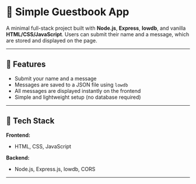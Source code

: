 # 📝 Simple Guestbook App

A minimal full-stack project built with **Node.js**, **Express**, **lowdb**, and vanilla **HTML/CSS/JavaScript**. Users can submit their name and a message, which are stored and displayed on the page.

---

## 🚀 Features

- Submit your name and a message
- Messages are saved to a JSON file using `lowdb`
- All messages are displayed instantly on the frontend
- Simple and lightweight setup (no database required)

---

## 🧰 Tech Stack

**Frontend:**
- HTML, CSS, JavaScript

**Backend:**
- Node.js, Express.js, lowdb, CORS

---

